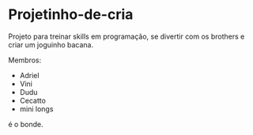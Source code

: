 # Projetinho-de-cria
Projeto para treinar skills em programação, se divertir com os brothers e criar um joguinho bacana.

Membros:
- Adriel
- Vini
- Dudu
- Cecatto
- mini longs

é o bonde.
